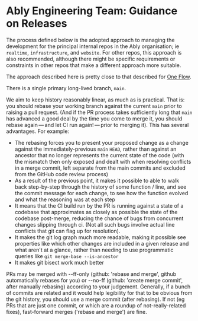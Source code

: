# Ably Engineering Team: Guidance on Releases

The process defined below is the adopted approach to managing the development for the principal internal repos in the Ably organisation; ie `realtime`, `infrastructure`, and `website`. For other repos, this approach is also recommended, although there might be specific requirements or constraints in other repos that make a different approach more suitable.

The approach described here is pretty close to that described for [One Flow](http://endoflineblog.com/oneflow-a-git-branching-model-and-workflow).

There is a single primary long-lived branch, `main`.

We aim to keep history reasonably linear, as much as is practical. That is: you should rebase your working branch against the current `main` prior to raising a pull request. (And if the PR process takes sufficiently long that `main` has advanced a good deal by the time you come to merge it, you should rebase again — and let CI run again! — prior to merging it). This has several advantages. For example:

- The rebasing forces you to present your proposed change as a change against the immediately-previous `main` `HEAD`, rather than against an ancestor that no longer represents the current state of the code (with the mismatch then only exposed and dealt with when resolving conflicts in a merge commit, left separate from the main commits and excluded from the GitHub code review process)
- As a result of the previous point, it makes it possible to able to walk back step-by-step through the history of some function / line, and see the commit message for each change, to see how the function evolved and what the reasoning was at each step
- It means that the CI build run by the PR is running against a state of a codebase that approximates as closely as possible the state of the codebase post-merge, reducing the chance of bugs from concurrent changes slipping through ci. (Not all such bugs involve actual line conflicts that git can flag up for resolution).
- It makes the git log graph much more readable, making it possible see properties like which other changes are included in a given release and what aren't at a glance, rather than needing to use programmatic queries like `git merge-base --is-ancestor`
- It makes git bisect work much better

PRs may be merged with --ff-only (github: 'rebase and merge', github automatically rebases for you) or --no-ff (github: 'create merge commit', after manually rebasing) according to your judgement. Generally, if a bunch of commits are related and it would help legibility for that to be obvious from the git history, you should use a merge commit (after rebasing). If not (eg PRs that are just one commit, or which are a roundup of not-really-related fixes), fast-forward merges ('rebase and merge') are fine.
